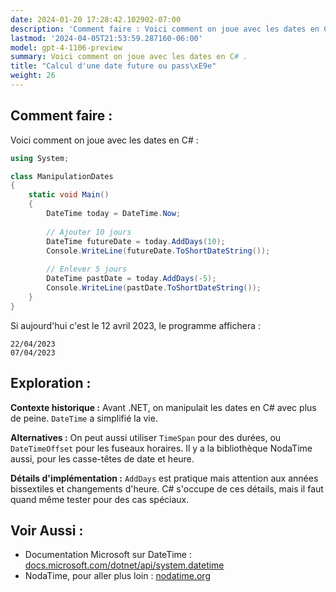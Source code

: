 ```yaml
---
date: 2024-01-20 17:28:42.102902-07:00
description: 'Comment faire : Voici comment on joue avec les dates en C# .'
lastmod: '2024-04-05T21:53:59.287160-06:00'
model: gpt-4-1106-preview
summary: Voici comment on joue avec les dates en C# .
title: "Calcul d'une date future ou pass\xE9e"
weight: 26
---
```


## Comment faire :
Voici comment on joue avec les dates en C# :

```C#
using System;

class ManipulationDates
{
    static void Main()
    {
        DateTime today = DateTime.Now;
        
        // Ajouter 10 jours
        DateTime futureDate = today.AddDays(10);
        Console.WriteLine(futureDate.ToShortDateString());
        
        // Enlever 5 jours
        DateTime pastDate = today.AddDays(-5);
        Console.WriteLine(pastDate.ToShortDateString());
    }
}
```

Si aujourd'hui c'est le 12 avril 2023, le programme affichera :

```
22/04/2023
07/04/2023
```

## Exploration :
**Contexte historique :** Avant .NET, on manipulait les dates en C# avec plus de peine. `DateTime` a simplifié la vie. 

**Alternatives :** On peut aussi utiliser `TimeSpan` pour des durées, ou `DateTimeOffset` pour les fuseaux horaires. Il y a la bibliothèque NodaTime aussi, pour les casse-têtes de date et heure.

**Détails d'implémentation :** `AddDays` est pratique mais attention aux années bissextiles et changements d'heure. C# s'occupe de ces détails, mais il faut quand même tester pour des cas spéciaux.

## Voir Aussi :
- Documentation Microsoft sur DateTime : [docs.microsoft.com/dotnet/api/system.datetime](https://docs.microsoft.com/en-us/dotnet/api/system.datetime)
- NodaTime, pour aller plus loin : [nodatime.org](https://nodatime.org/)
